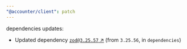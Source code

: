 ```yaml
---
"@accounter/client": patch
---
```

dependencies updates:
  - Updated dependency [`zod@3.25.57` ↗︎](https://www.npmjs.com/package/zod/v/3.25.57) (from `3.25.56`, in `dependencies`)
